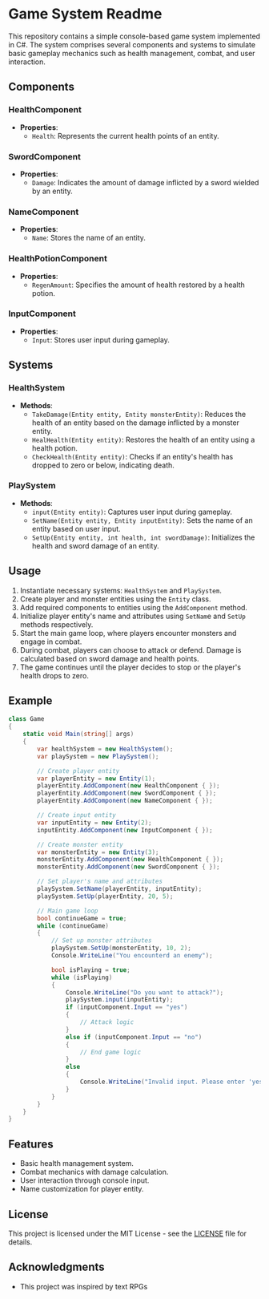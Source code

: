# Game System Readme

This repository contains a simple console-based game system implemented in C#. The system comprises several components and systems to simulate basic gameplay mechanics such as health management, combat, and user interaction.

## Components

### HealthComponent
- **Properties**:
  - `Health`: Represents the current health points of an entity.

### SwordComponent
- **Properties**:
  - `Damage`: Indicates the amount of damage inflicted by a sword wielded by an entity.

### NameComponent
- **Properties**:
  - `Name`: Stores the name of an entity.

### HealthPotionComponent
- **Properties**:
  - `RegenAmount`: Specifies the amount of health restored by a health potion.

### InputComponent
- **Properties**:
  - `Input`: Stores user input during gameplay.

## Systems

### HealthSystem
- **Methods**:
  - `TakeDamage(Entity entity, Entity monsterEntity)`: Reduces the health of an entity based on the damage inflicted by a monster entity.
  - `HealHealth(Entity entity)`: Restores the health of an entity using a health potion.
  - `CheckHealth(Entity entity)`: Checks if an entity's health has dropped to zero or below, indicating death.

### PlaySystem
- **Methods**:
  - `input(Entity entity)`: Captures user input during gameplay.
  - `SetName(Entity entity, Entity inputEntity)`: Sets the name of an entity based on user input.
  - `SetUp(Entity entity, int health, int swordDamage)`: Initializes the health and sword damage of an entity.

## Usage

1. Instantiate necessary systems: `HealthSystem` and `PlaySystem`.
2. Create player and monster entities using the `Entity` class.
3. Add required components to entities using the `AddComponent` method.
4. Initialize player entity's name and attributes using `SetNam`e and `SetUp` methods respectively.
5. Start the main game loop, where players encounter monsters and engage in combat.
6. During combat, players can choose to attack or defend. Damage is calculated based on sword damage and health points.
7. The game continues until the player decides to stop or the player's health drops to zero.

## Example

```csharp
class Game
{
    static void Main(string[] args)
    {
        var healthSystem = new HealthSystem();
        var playSystem = new PlaySystem();

        // Create player entity
        var playerEntity = new Entity(1);
        playerEntity.AddComponent(new HealthComponent { });
        playerEntity.AddComponent(new SwordComponent { });
        playerEntity.AddComponent(new NameComponent { });

        // Create input entity
        var inputEntity = new Entity(2);
        inputEntity.AddComponent(new InputComponent { });

        // Create monster entity
        var monsterEntity = new Entity(3);
        monsterEntity.AddComponent(new HealthComponent { });
        monsterEntity.AddComponent(new SwordComponent { });

        // Set player's name and attributes
        playSystem.SetName(playerEntity, inputEntity);
        playSystem.SetUp(playerEntity, 20, 5);

        // Main game loop
        bool continueGame = true;
        while (continueGame)
        {
            // Set up monster attributes
            playSystem.SetUp(monsterEntity, 10, 2);
            Console.WriteLine("You encounterd an enemy");

            bool isPlaying = true;
            while (isPlaying)
            {
                Console.WriteLine("Do you want to attack?");
                playSystem.input(inputEntity);
                if (inputComponent.Input == "yes")
                {
                    // Attack logic
                }
                else if (inputComponent.Input == "no")
                {
                    // End game logic
                }
                else
                {
                    Console.WriteLine("Invalid input. Please enter 'yes' or 'no'.");
                }
            }
        }
    }
}
```
## Features

- Basic health management system.
- Combat mechanics with damage calculation.
- User interaction through console input.
- Name customization for player entity.

## License

This project is licensed under the MIT License - see the [LICENSE](LICENSE) file for details.

## Acknowledgments

- This project was inspired by text RPGs
